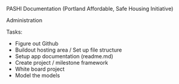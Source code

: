 PASHI Documentation
(Portland Affordable, Safe Housing Initiative)

Administration

Tasks:
- Figure out Github
- Buildout hosting area / Set up file structure
- Setup app documentation (readme.md)
- Create project / milestone framework
- White board project 
- Model the models

